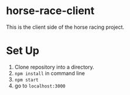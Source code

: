 # horse-race-client

This is the client side of the horse racing project.

# Set Up

1. Clone repository into a directory.
2. `npm install` in command line
3. `npm start`
4. go to `localhost:3000`
